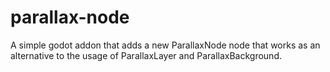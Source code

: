 # parallax-node

A simple godot addon that adds a new ParallaxNode node that works as an alternative to the usage of ParallaxLayer and ParallaxBackground.
